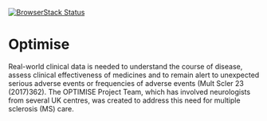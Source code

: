 [![BrowserStack Status](https://www.browserstack.com/automate/badge.svg?badge_key=ZXhiTnUwRkU3cVo2Q3lnSWxWb2FrTEVmcUI0eXZsTVpWOEdPSkMzRzE4QT0tLWpKOFZVUkkvOTI2dmhmcHJsZWFveXc9PQ==--0da746ef87dc15a4a5ec1b01773e9c8cc971932b)](https://www.browserstack.com/automate/public-build/ZXhiTnUwRkU3cVo2Q3lnSWxWb2FrTEVmcUI0eXZsTVpWOEdPSkMzRzE4QT0tLWpKOFZVUkkvOTI2dmhmcHJsZWFveXc9PQ==--0da746ef87dc15a4a5ec1b01773e9c8cc971932b)

# Optimise
Real-world clinical data is needed to understand the course of disease, assess clinical effectiveness of medicines and to remain alert to unexpected serious adverse events or frequencies of adverse events (Mult Scler 23 (2017)362). The OPTIMISE Project Team, which has involved neurologists from several UK centres, was created to address this need for multiple sclerosis (MS) care.
